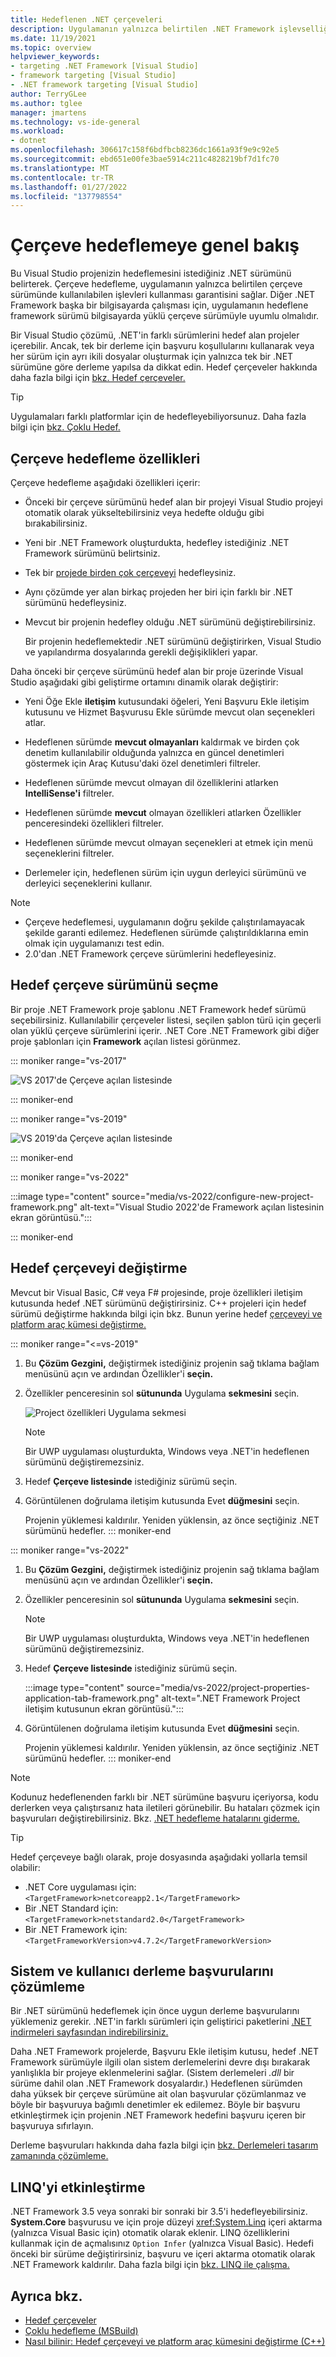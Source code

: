 ```yaml
---
title: Hedeflenen .NET çerçeveleri
description: Uygulamanın yalnızca belirtilen .NET Framework işlevselliği kullanamalarını sağlamak için projenizin hedeflemesini istediğiniz uygulama sürümünü belirtmeyi öğrenin.
ms.date: 11/19/2021
ms.topic: overview
helpviewer_keywords:
- targeting .NET Framework [Visual Studio]
- framework targeting [Visual Studio]
- .NET framework targeting [Visual Studio]
author: TerryGLee
ms.author: tglee
manager: jmartens
ms.technology: vs-ide-general
ms.workload:
- dotnet
ms.openlocfilehash: 306617c158f6bdfbcb8236dc1661a93f9e9c92e5
ms.sourcegitcommit: ebd651e00fe3bae5914c211c4828219bf7d1fc70
ms.translationtype: MT
ms.contentlocale: tr-TR
ms.lasthandoff: 01/27/2022
ms.locfileid: "137798554"
---
```

# <a name="framework-targeting-overview"></a>Çerçeve hedeflemeye genel bakış

Bu Visual Studio projenizin hedeflemesini istediğiniz .NET sürümünü belirterek. Çerçeve hedefleme, uygulamanın yalnızca belirtilen çerçeve sürümünde kullanılabilen işlevleri kullanması garantisini sağlar. Diğer .NET Framework başka bir bilgisayarda çalışması için, uygulamanın hedeflene framework sürümü bilgisayarda yüklü çerçeve sürümüyle uyumlu olmalıdır.

Bir Visual Studio çözümü, .NET'in farklı sürümlerini hedef alan projeler içerebilir.  Ancak, tek bir derleme için başvuru koşullularını kullanarak veya her sürüm için ayrı ikili dosyalar oluşturmak için yalnızca tek bir .NET sürümüne göre derleme yapılsa da dikkat edin.  Hedef çerçeveler hakkında daha fazla bilgi için [bkz. Hedef çerçeveler.](/dotnet/standard/frameworks)

> [!TIP]
> Uygulamaları farklı platformlar için de hedefleyebiliyorsunuz. Daha fazla bilgi için [bkz. Çoklu Hedef.](../msbuild/msbuild-multitargeting-overview.md)

## <a name="framework-targeting-features"></a>Çerçeve hedefleme özellikleri

Çerçeve hedefleme aşağıdaki özellikleri içerir:

- Önceki bir çerçeve sürümünü hedef alan bir projeyi Visual Studio projeyi otomatik olarak yükseltebilirsiniz veya hedefte olduğu gibi bırakabilirsiniz.

- Yeni bir .NET Framework oluşturdukta, hedefley istediğiniz .NET Framework sürümünü belirtsiniz.

- Tek bir [projede birden çok çerçeveyi](/dotnet/standard/frameworks#how-to-specify-target-frameworks) hedefleysiniz.

- Aynı çözümde yer alan birkaç projeden her biri için farklı bir .NET sürümünü hedefleysiniz.

- Mevcut bir projenin hedefley olduğu .NET sürümünü değiştirebilirsiniz.

   Bir projenin hedeflemektedir .NET sürümünü değiştirirken, Visual Studio ve yapılandırma dosyalarında gerekli değişiklikleri yapar.

Daha önceki bir çerçeve sürümünü hedef alan bir proje üzerinde Visual Studio aşağıdaki gibi geliştirme ortamını dinamik olarak değiştirir:

- Yeni Öğe Ekle **iletişim** kutusundaki öğeleri,  Yeni Başvuru Ekle iletişim  kutusunu ve Hizmet Başvurusu Ekle sürümde mevcut olan seçenekleri atlar.

- Hedeflenen sürümde **mevcut olmayanları** kaldırmak ve birden çok denetim kullanılabilir olduğunda yalnızca en güncel denetimleri göstermek için Araç Kutusu'daki özel denetimleri filtreler.

- Hedeflenen sürümde mevcut olmayan dil özelliklerini atlarken **IntelliSense'i** filtreler.

- Hedeflenen sürümde **mevcut** olmayan özellikleri atlarken Özellikler penceresindeki özellikleri filtreler.

- Hedeflenen sürümde mevcut olmayan seçenekleri at etmek için menü seçeneklerini filtreler.

- Derlemeler için, hedeflenen sürüm için uygun derleyici sürümünü ve derleyici seçeneklerini kullanır.

> [!NOTE]
> - Çerçeve hedeflemesi, uygulamanın doğru şekilde çalıştırılamayacak şekilde garanti edilemez. Hedeflenen sürümde çalıştırıldıklarına emin olmak için uygulamanızı test edin.
> - 2.0'dan .NET Framework çerçeve sürümlerini hedefleyesiniz.

## <a name="select-a-target-framework-version"></a>Hedef çerçeve sürümünü seçme

Bir proje .NET Framework proje şablonu .NET Framework hedef sürümü seçebilirsiniz. Kullanılabilir çerçeveler listesi, seçilen şablon türü için geçerli olan yüklü çerçeve sürümlerini içerir. .NET Core .NET Framework gibi diğer proje şablonları için **Framework** açılan listesi görünmez.

::: moniker range="vs-2017"

![VS 2017'de Çerçeve açılan listesinde](media/vside-newproject-framework.png)

::: moniker-end

::: moniker range="vs-2019"

![VS 2019'da Çerçeve açılan listesinde](media/vs-2019/configure-new-project-framework.png)

::: moniker-end

::: moniker range="vs-2022"

:::image type="content" source="media/vs-2022/configure-new-project-framework.png" alt-text="Visual Studio 2022'de Framework açılan listesinin ekran görüntüsü.":::

::: moniker-end

## <a name="change-the-target-framework"></a>Hedef çerçeveyi değiştirme

Mevcut bir Visual Basic, C# veya F# projesinde, proje özellikleri iletişim kutusunda hedef .NET sürümünü değiştirirsiniz. C++ projeleri için hedef sürümü değiştirme hakkında bilgi için bkz. Bunun yerine hedef [çerçeveyi ve platform araç kümesi değiştirme.](/cpp/build/how-to-modify-the-target-framework-and-platform-toolset)

::: moniker range="<=vs-2019"
1. Bu **Çözüm Gezgini,** değiştirmek istediğiniz projenin sağ tıklama bağlam menüsünü açın ve ardından Özellikler'i **seçin.**

1. Özellikler penceresinin sol **sütununda** Uygulama **sekmesini** seçin.

   ![Project özellikleri Uygulama sekmesi](../ide/media/vs_slnexplorer_properties_applicationtab.png)

   > [!NOTE]
   > Bir UWP uygulaması oluşturdukta, Windows veya .NET'in hedeflenen sürümünü değiştiremezsiniz.

1. Hedef **Çerçeve listesinde** istediğiniz sürümü seçin.

1. Görüntülenen doğrulama iletişim kutusunda Evet **düğmesini** seçin.

   Projenin yüklemesi kaldırılır. Yeniden yüklensin, az önce seçtiğiniz .NET sürümünü hedefler.
::: moniker-end

::: moniker range="vs-2022"
1. Bu **Çözüm Gezgini,** değiştirmek istediğiniz projenin sağ tıklama bağlam menüsünü açın ve ardından Özellikler'i **seçin.**

1. Özellikler penceresinin sol **sütununda** Uygulama **sekmesini** seçin.

   > [!NOTE]
   > Bir UWP uygulaması oluşturdukta, Windows veya .NET'in hedeflenen sürümünü değiştiremezsiniz.

1. Hedef **Çerçeve listesinde** istediğiniz sürümü seçin.

   :::image type="content" source="media/vs-2022/project-properties-application-tab-framework.png" alt-text=".NET Framework Project iletişim kutusunun ekran görüntüsü.":::

1. Görüntülenen doğrulama iletişim kutusunda Evet **düğmesini** seçin.

   Projenin yüklemesi kaldırılır. Yeniden yüklensin, az önce seçtiğiniz .NET sürümünü hedefler.
::: moniker-end

> [!NOTE]
> Kodunuz hedeflenenden farklı bir .NET sürümüne başvuru içeriyorsa, kodu derlerken veya çalıştırsanız hata iletileri görünebilir. Bu hataları çözmek için başvuruları değiştirebilirsiniz. Bkz. [.NET hedefleme hatalarını giderme.](../msbuild/troubleshooting-dotnet-framework-targeting-errors.md)

> [!TIP]
> Hedef çerçeveye bağlı olarak, proje dosyasında aşağıdaki yollarla temsil olabilir:
>
> - .NET Core uygulaması için: `<TargetFramework>netcoreapp2.1</TargetFramework>`
> - Bir .NET Standard için: `<TargetFramework>netstandard2.0</TargetFramework>`
> - Bir .NET Framework için:`<TargetFrameworkVersion>v4.7.2</TargetFrameworkVersion>`

## <a name="resolve-system-and-user-assembly-references"></a>Sistem ve kullanıcı derleme başvurularını çözümleme

Bir .NET sürümünü hedeflemek için önce uygun derleme başvurularını yüklemeniz gerekir. .NET'in farklı sürümleri için geliştirici paketlerini [.NET indirmeleri sayfasından indirebilirsiniz.](https://www.microsoft.com/net/download/windows)

Daha .NET Framework projelerde,  Başvuru Ekle iletişim kutusu, hedef .NET Framework sürümüyle ilgili olan sistem derlemelerini devre dışı bırakarak yanlışlıkla bir projeye eklenmelerini sağlar. (Sistem derlemeleri *.dll* bir sürüme dahil olan .NET Framework dosyalardır.) Hedeflenen sürümden daha yüksek bir çerçeve sürümüne ait olan başvurular çözümlanmaz ve böyle bir başvuruya bağımlı denetimler ek edilemez. Böyle bir başvuru etkinleştirmek için projenin .NET Framework hedefini başvuru içeren bir başvuruya sıfırlayın.

Derleme başvuruları hakkında daha fazla bilgi için [bkz. Derlemeleri tasarım zamanında çözümleme.](../msbuild/resolving-assemblies-at-design-time.md)

## <a name="enable-linq"></a>LINQ'yi etkinleştirme

.NET Framework 3.5 veya sonraki bir sonraki bir 3.5'i hedefleyebilirsiniz. **System.Core** başvurusu ve için proje düzeyi <xref:System.Linq> içeri aktarma (yalnızca Visual Basic için) otomatik olarak eklenir. LINQ özelliklerini kullanmak için de açmalısınız `Option Infer` (yalnızca Visual Basic). Hedefi önceki bir sürüme değiştirirsiniz, başvuru ve içeri aktarma otomatik olarak .NET Framework kaldırılır. Daha fazla bilgi için [bkz. LINQ ile çalışma.](/dotnet/csharp/tutorials/working-with-linq)

## <a name="see-also"></a>Ayrıca bkz.

- [Hedef çerçeveler](/dotnet/standard/frameworks)
- [Çoklu hedefleme (MSBuild)](../msbuild/msbuild-multitargeting-overview.md)
- [Nasıl bilinir: Hedef çerçeveyi ve platform araç kümesini değiştirme (C++)](/cpp/build/how-to-modify-the-target-framework-and-platform-toolset)
